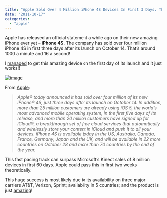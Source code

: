```yaml
---
title: "Apple Sold Over 4 Million iPhone 4S Devices In First 3 Days. That’s 1000 Per Minute."
date: "2011-10-17"
categories: 
  - "apple"
---
```


Apple has released an official statement a while ago on their new amazing iPhone ever yet – **iPhone 4S.** The company has sold over four million iPhone 4S in first three days after its launch on October 14. That’s around 1000 a minute and 16 a second!

I [managed](http://www.cosmogeek.info/2011/10/iphone-4s-unboxing-pictures.html) to get this amazing device on the first day of its launch and it just works!!

[![image](http://lh3.ggpht.com/-veWmg6_FSng/Tpyisd65uRI/AAAAAAAAF94/kKxRgMlB_AM/image_thumb.png?imgmax=800 "image")](http://lh4.ggpht.com/-dYwN_IUaT4Y/TpyirpWBSII/AAAAAAAAF9w/CgN21oDXcLA/s1600-h/image%25255B2%25255D.png)

From [Apple](http://www.businesswire.com/news/home/20111017005811/en/iPhone-4S-Weekend-Sales-Top-Million):

> _Apple® today announced it has sold over four million of its new iPhone® 4S, just three days after its launch on October 14. In addition, more than 25 million customers are already using iOS 5, the world’s most advanced mobile operating system, in the first five days of its release, and more than 20 million customers have signed up for iCloud®, a breakthrough set of free cloud services that automatically and wirelessly store your content in iCloud and push it to all your devices. iPhone 4S is available today in the US, Australia, Canada, France, Germany, Japan and the UK, and will be available in 22 more countries on October 28 and more than 70 countries by the end of the year._

This fast pacing track can surpass Microsoft’s Kinect sales of 8 million devices in first 60 days. Apple could pass this in first two weeks theoretically.

This huge success is most likely due to its availability on three major carriers AT&T, Verizon, Sprint; availability in 5 countries; and the product is just [amazing](http://www.cosmogeek.info/2011/10/iphone-4s-a5-dual-core-8-mp-camera.html)!
